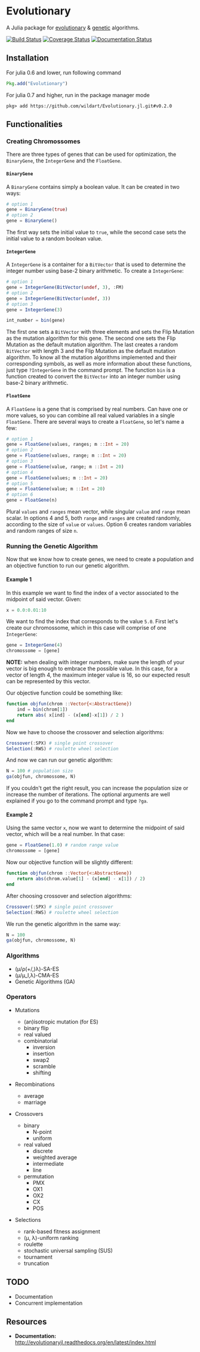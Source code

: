 # Evolutionary

A Julia package for [evolutionary](http://www.scholarpedia.org/article/Evolution_strategies) & [genetic](http://en.wikipedia.org/wiki/Genetic_algorithm) algorithms.

[![Build Status](https://travis-ci.org/wildart/Evolutionary.jl.svg?branch=master)](https://travis-ci.org/wildart/Evolutionary.jl)
[![Coverage Status](https://img.shields.io/coveralls/wildart/Evolutionary.jl.svg)](https://coveralls.io/r/wildart/Evolutionary.jl?branch=master)
[![Documentation Status](https://readthedocs.org/projects/evolutionaryjl/badge/?version=latest)](https://readthedocs.org/projects/evolutionaryjl/?badge=latest)

## Installation

For julia 0.6 and lower, run following command

```julia
Pkg.add("Evolutionary")
```

For julia 0.7 and higher, run in the package manager mode
```
pkg> add https://github.com/wildart/Evolutionary.jl.git#v0.2.0
```

## Functionalities


### Creating Chromossomes

There are three types of genes that can be used for optimization, the `BinaryGene`, the `IntegerGene` and the `FloatGene`.


#### `BinaryGene`

A `BinaryGene` contains simply a boolean value. It can be created in two ways:

```julia
# option 1
gene = BinaryGene(true)
# option 2
gene = BinaryGene()
```

The first way sets the initial value to `true`, while the second case sets the initial value to a random boolean value.


#### `IntegerGene`

A `IntegerGene` is a container for a `BitVector` that is used to determine the integer number using base-2 binary arithmetic. To create a `IntegerGene`:

```julia
# option 1
gene = IntegerGene(BitVector(undef, 3), :FM)
# option 2
gene = IntegerGene(BitVector(undef, 3))
# option 3
gene = IntegerGene(3)

int_number = bin(gene)
```

The first one sets a `BitVector` with three elements and sets the Flip Mutation as the mutation algorithm for this gene. The second one sets the Flip Mutation as the default mutation algorithm. The last creates a random `BitVector` with length 3 and the Flip Mutation as the default mutation algorithm. To know all the mutation algorithms implemented and their corresponding symbols, as well as more information about these functions, just type `?IntegerGene` in the command prompt. The function `bin` is a function created to convert the `BitVector` into an integer number using base-2 binary arithmetic.


#### `FloatGene`

A `FloatGene` is a gene that is comprised by real numbers. Can have one or more values, so you can combine all real valued variables in a single `FloatGene`. There are several ways to create a `FloatGene`, so let's name a few:

```julia
# option 1
gene = FloatGene(values, ranges; m ::Int = 20)
# option 2
gene = FloatGene(values, range; m ::Int = 20)
# option 3
gene = FloatGene(value, range; m ::Int = 20)
# option 4
gene = FloatGene(values; m ::Int = 20)
# option 5
gene = FloatGene(value; m ::Int = 20)
# option 6
gene = FloatGene(n)
```

Plural `values` and `ranges` mean vector, while singular `value` and `range` mean scalar. In options 4 and 5, both `range` and `ranges` are created randomly, according to the size of `value` or `values`. Option 6 creates random variables and random ranges of size `n`.


### Running the Genetic Algorithm

Now that we know how to create genes, we need to create a population and an objective function to run our genetic algorithm.

#### Example 1

In this example we want to find the index of a vector associated to the midpoint of said vector. Given:

```julia
x = 0.0:0.01:10
```

We want to find the index that corresponds to the value `5.0`. First let's create our chromossome, which in this case will comprise of one `IntegerGene`:

```julia
gene = IntegerGene(4)
chromossome = [gene]
```

**NOTE:** when dealing with integer numbers, make sure the length of your vector is big enough to embrace the possible value. In this case, for a vector of length 4, the maximum integer value is 16, so our expected result can be represented by this vector.

Our objective function could be something like:

```julia
function objfun(chrom ::Vector{<:AbstractGene})
	ind = bin(chrom[1])
	return abs( x[ind] - (x[end]-x[1]) / 2 )
end
```

Now we have to choose the crossover and selection algorithms:

```julia
Crossover(:SPX) # single point crossover
Selection(:RWS) # roulette wheel selection
```

And now we can run our genetic algorithm:

```julia
N = 100 # population size
ga(objfun, chromossome, N)
```

If you couldn't get the right result, you can increase the population size or increase the number of iterations. The optional arguments are well explained if you go to the command prompt and type `?ga`.


#### Example 2

Using the same vector `x`, now we want to determine the midpoint of said vector, which will be a real number. In that case:

```julia
gene = FloatGene(1.0) # random range value
chromossome = [gene]
```

Now our objective function will be slightly different:

```julia
function objfun(chrom ::Vector{<:AbstractGene})
	return abs(chrom.value[1] - (x[end] - x[1]) / 2)
end
```

After choosing crossover and selection algorithms:

```julia
Crossover(:SPX) # single point crossover
Selection(:RWS) # roulette wheel selection
```

We run the genetic algorithm in the same way:

```julia
N = 100
ga(objfun, chromossome, N)
```


### Algorithms

- (μ/ρ(+/,)λ)-SA-ES
- (μ/μ_I,λ)-CMA-ES
- Genetic Algorithms (GA)

### Operators

- Mutations
    - (an)isotropic mutation (for ES)
    - binary flip
    - real valued
    - combinatorial
        - inversion
        - insertion
        - swap2
        - scramble
        - shifting

- Recombinations
	- average
	- marriage

- Crossovers
	- binary
		- N-point
		- uniform
	- real valued
		- discrete
		- weighted average
		- intermediate
		- line
	- permutation
		- PMX
		- OX1
		- OX2
		- CX
		- POS

- Selections
	- rank-based fitness assignment
	- (μ, λ)-uniform ranking
	- roulette
	- stochastic universal sampling (SUS)
	- tournament
	- truncation


## TODO
* Documentation
* Concurrent implementation

## Resources
- **Documentation:** <http://evolutionaryjl.readthedocs.org/en/latest/index.html>
